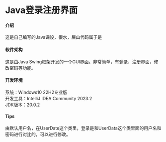 # Java登录注册界面

#### 介绍
这是自己编写的Java课设，很水，屎山代码属于是

#### 软件架构
这是由Java Swing框架开发的一个GUI界面。非常简单，有登录，注册界面，修改密码等功能。

#### 开发环境
系统：Windows10 22H2专业版<br />
开发工具：IntelliJ IDEA Community 2023.2<br />
JDK版本：20.0.2<br />

#### Tips
由默认用户名，在UserDate这个类里，登录是和UserData这个类里面的用户名和密码进行对比的，可以进行修改。


